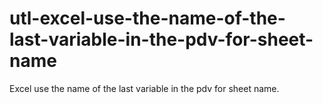 # utl-excel-use-the-name-of-the-last-variable-in-the-pdv-for-sheet-name
Excel use the name of the last variable in the pdv for sheet name.
